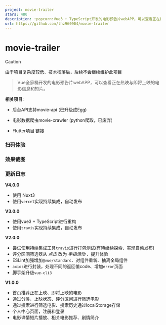 ```yaml
---
project: movie-trailer
stars: 480
description: :popcorn:Vue3 + TypeScript开发的电影预告片webAPP，可以查看正在热映与即将上映的电影信息和短片
url: https://github.com/lhz960904/movie-trailer
---
```


movie-trailer
=============

Caution

由于项目复杂度较低、技术栈落后，后续不会继续维护此项目

> Vue全家桶开发的电影预告片webAPP，可以查看正在热映与即将上映的电影信息和短片。

**相关项目**:

-   后台API支持movie-api (已升级成Egg)
    
-   电影数据爬虫movie-crawler (python爬取，已废弃)
    
-   Flutter项目 链接
    

### 扫码体验

### 效果截图

### 更新日志

**V4.0.0**

-   使用 Nuxt3
-   使用`vercel`实现持续集成，自动发布

**V3.0.0**

-   使用vue3 + TypeScript进行重构
-   使用`travis`实现持续集成，自动发布

**V2.0.0**

-   尝试使用持续集成工具`travis`进行打包测试(有待继续探索、实现自动发布)
-   评分区间筛选器从 _点击_ 改为 _手指滑动_ 、提升体验
-   ESLint加强增加`@vue/standard`、对组件重新、抽离全局组件
-   `axios`进行封装，处理不同的返回值code、增加`error`页面
-   脚手架升级`vue-cli3`

**V1.0.0**

-   首页推荐正在上映、即将上映的电影
-   通过分类、上映状态、评分区间进行筛选电影
-   通过搜索进行筛选电影、搜索历史通过localStorage存储
-   个人中心页面，注册和登录
-   电影详情短片播放、相关电影推荐、剧情简介
